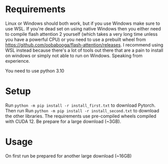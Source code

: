 # Requirements
Linux or Windows should both work, but if you use Windows make sure to use WSL.
If you're dead set on using native Windows then you either need to compile flash attention 2 yourself (which takes a very long time unless you have a powerful CPU)
or you need to use a prebuilt wheel from https://github.com/oobabooga/flash-attention/releases. I recommend using WSL instead because there's a lot of tools out there that are a pain to install on windows or simply not able to run on Windows. Speaking from experience.

You need to use python 3.10

# Setup
Run `python -m pip install -r install_first.txt` to download Pytorch.
Then run Run `python -m pip install -r install_second.txt` to download the other libraries.
The requirements use pre-compiled wheels compiled with CUDA 12. Be prepare for a large download (~3GB).

# Usage
On first run be prepared for another large download (~16GB)